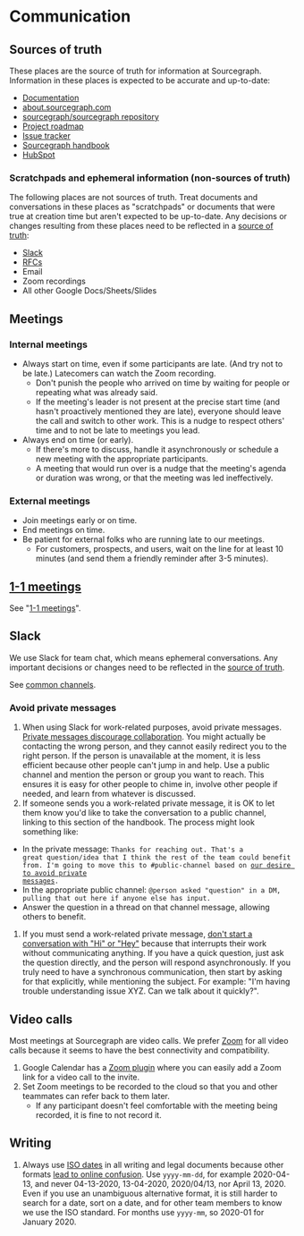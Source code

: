 # Communication

## Sources of truth

These places are the source of truth for information at Sourcegraph. Information in these places is expected to be accurate and up-to-date:

- [Documentation](https://docs.sourcegraph.com)
- [about.sourcegraph.com](https://about.sourcegraph.com)
- [sourcegraph/sourcegraph repository](https://github.com/sourcegraph/sourcegraph)
- [Project roadmap](https://docs.google.com/document/d/1cBsE9801DcBF9chZyMnxRdolqM_1c2pPyGQz15QAvYI/edit#)
- [Issue tracker](https://github.com/sourcegraph/sourcegraph)
- [Sourcegraph handbook](index.md)
- [HubSpot](https://app.hubspot.com)

### Scratchpads and ephemeral information (non-sources of truth)

The following places are not sources of truth. Treat documents and conversations in these places as "scratchpads" or documents that were true at creation time but aren't expected to be up-to-date. Any decisions or changes resulting from these places need to be reflected in a [source of truth](#sources-of-truth):

- [Slack](#slack)
- [RFCs](https://drive.google.com/drive/u/0/folders/1bip_pMeWePyNNdCEETRzoyMdLtntcNKR)
- Email
- Zoom recordings
- All other Google Docs/Sheets/Slides

## Meetings

### Internal meetings

- Always start on time, even if some participants are late. (And try not to be late.) Latecomers can watch the Zoom recording.
  - Don't punish the people who arrived on time by waiting for people or repeating what was already said.
  - If the meeting's leader is not present at the precise start time (and hasn't proactively mentioned they are late), everyone should leave the call and switch to other work. This is a nudge to respect others' time and to not be late to meetings you lead.
- Always end on time (or early).
  - If there's more to discuss, handle it asynchronously or schedule a new meeting with the appropriate participants.
  - A meeting that would run over is a nudge that the meeting's agenda or duration was wrong, or that the meeting was led ineffectively.

### External meetings

- Join meetings early or on time.
- End meetings on time.
- Be patient for external folks who are running late to our meetings.
  - For customers, prospects, and users, wait on the line for at least 10 minutes (and send them a friendly reminder after 3-5 minutes).
  
## [1-1 meetings](../leadership/1-1.md)

See "[1-1 meetings](../leadership/1-1.md)".

## Slack

We use Slack for team chat, which means ephemeral conversations. Any important decisions or changes need to be reflected in the [source of truth](#sources-of-truth).

See [common channels](team_chat.md).

### Avoid private messages

1. When using Slack for work-related purposes, avoid private messages. [Private messages discourage collaboration](https://blog.flowdock.com/2014/04/30/beware-of-private-conversations/). You might actually be contacting the wrong person, and they cannot easily redirect you to the right person. If the person is unavailable at the moment, it is less efficient because other people can't jump in and help. Use a public channel and mention the person or group you want to reach. This ensures it is easy for other people to chime in, involve other people if needed, and learn from whatever is discussed.
1. If someone sends you a work-related private message, it is OK to let them know you'd like to take the conversation to a public channel, linking to this section of the handbook.  The process might look something like:
  * In the private message: <code>Thanks for reaching out. That's a great question/idea that I think the rest of the team could benefit from. I'm going to move this to #public-channel based on [our desire to avoid private messages](#avoid-private-messages).</code>
  * In the appropriate public channel: `@person asked "question" in a DM, pulling that out here if anyone else has input.`
  * Answer the question in a thread on that channel message, allowing others to benefit.
1. If you must send a work-related private message, [don't start a conversation with "Hi" or "Hey"](http://www.nohello.com/) because that interrupts their work without communicating anything. If you have a quick question, just ask the question directly, and the person will respond asynchronously. If you truly need to have a synchronous communication, then start by asking for that explicitly, while mentioning the subject. For example: "I'm having trouble understanding issue XYZ. Can we talk about it quickly?".

## Video calls

Most meetings at Sourcegraph are video calls. We prefer [Zoom](https://zoom.us) for all video calls because it seems to have the best connectivity and compatibility.

1. Google Calendar has a [Zoom plugin](https://chrome.google.com/webstore/detail/zoom-scheduler/kgjfgplpablkjnlkjmjdecgdpfankdle?hl=en-US) where you can easily add a Zoom link for a video call to the invite.
1. Set Zoom meetings to be recorded to the cloud so that you and other teammates can refer back to them later.
   - If any participant doesn't feel comfortable with the meeting being recorded, it is fine to not record it.


## Writing

1. Always use [ISO dates](https://en.wikipedia.org/wiki/ISO_8601#Calendar_dates) in all writing and legal documents because other formats [lead to online confusion](http://xkcd.com/1179/). Use `yyyy-mm-dd`, for example 2020-04-13, and never 04-13-2020, 13-04-2020, 2020/04/13, nor April 13, 2020. Even if you use an unambiguous alternative format, it is still harder to search for a date, sort on a date, and for other team members to know we use the ISO standard. For months use `yyyy-mm`, so 2020-01 for January 2020.
